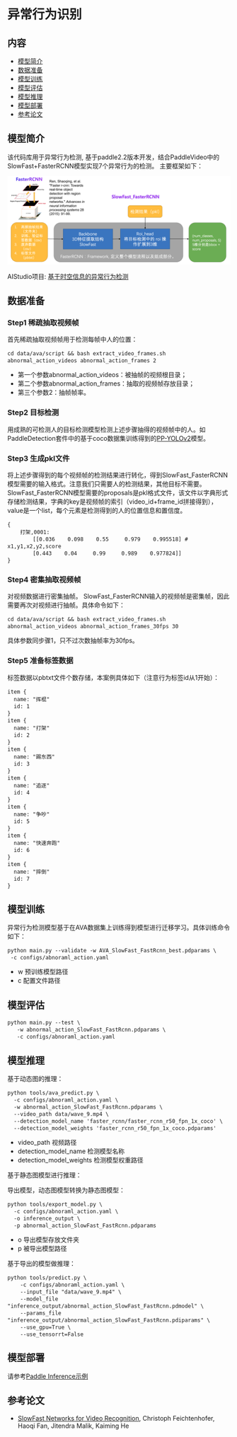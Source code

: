 # 异常行为识别

## 内容
- [模型简介](#模型简介)
- [数据准备](#数据准备)
- [模型训练](#模型训练)
- [模型评估](#模型评估)
- [模型推理](#模型推理)
- [模型部署](#模型部署)
- [参考论文](#参考论文)


## 模型简介
该代码库用于异常行为检测, 基于paddle2.2版本开发，结合PaddleVideo中的SlowFast+FasterRCNN模型实现7个异常行为的检测。
主要框架如下：
<div align="center">
  <img src="./images/SlowFast_FasterRCNN.png" width="640px"/><br>
</div>

AIStudio项目: [基于时空信息的异常行为检测](https://aistudio.baidu.com/aistudio/projectdetail/3431613)

## 数据准备

### Step1 稀疏抽取视频帧
首先稀疏抽取视频帧用于检测每帧中人的位置：

```
cd data/ava/script && bash extract_video_frames.sh abnormal_action_videos abnormal_action_frames 2
```

* 第一个参数abnormal_action_videos：被抽帧的视频根目录；
* 第二个参数abnormal_action_frames：抽取的视频帧存放目录；
* 第三个参数2：抽帧帧率。

### Step2 目标检测
用成熟的可检测人的目标检测模型检测上述步骤抽得的视频帧中的人。如PaddleDetection套件中的基于coco数据集训练得到的[PP-YOLOv2](https://github.com/PaddlePaddle/PaddleDetection/tree/develop/configs/ppyolo)模型。

### Step3 生成pkl文件
将上述步骤得到的每个视频帧的检测结果进行转化，得到SlowFast_FasterRCNN模型需要的输入格式。注意我们只需要人的检测结果，其他目标不需要。
SlowFast_FasterRCNN模型需要的proposals是pkl格式文件，该文件以字典形式存储检测结果，字典的key是视频帧的索引（video_id+frame_id拼接得到），value是一个list，每个元素是检测得到的人的位置信息和置信度。

```
{
    打架,0001:
        [[0.036    0.098    0.55     0.979    0.995518] # x1,y1,x2,y2,score
        [0.443    0.04     0.99     0.989    0.977824]]
}
```

### Step4 密集抽取视频帧
对视频数据进行密集抽帧。
SlowFast_FasterRCNN输入的视频帧是密集帧，因此需要再次对视频进行抽帧。具体命令如下：
```
cd data/ava/script && bash extract_video_frames.sh abnormal_action_videos abnormal_action_frames_30fps 30
```

具体参数同步骤1，只不过次数抽帧率为30fps。

### Step5 准备标签数据
标签数据以pbtxt文件个数存储，本案例具体如下（注意行为标签id从1开始）：
```
item {
  name: "挥棍"
  id: 1
}
item {
  name: "打架"
  id: 2
}
item {
  name: "踢东西"
  id: 3
}
item {
  name: "追逐"
  id: 4
}
item {
  name: "争吵"
  id: 5
}
item {
  name: "快速奔跑"
  id: 6
}
item {
  name: "摔倒"
  id: 7
}
```

## 模型训练
异常行为检测模型基于在AVA数据集上训练得到模型进行迁移学习。具体训练命令如下：
```
python main.py --validate -w AVA_SlowFast_FastRcnn_best.pdparams \
 -c configs/abnoraml_action.yaml
```

 - w 预训练模型路径
 - c 配置文件路径

## 模型评估
```
python main.py --test \
   -w abnormal_action_SlowFast_FastRcnn.pdparams \
   -c configs/abnoraml_action.yaml
```

## 模型推理
基于动态图的推理：
```
python tools/ava_predict.py \
  -c configs/abnoraml_action.yaml \
  -w abnormal_action_SlowFast_FastRcnn.pdparams \
  --video_path data/wave_9.mp4 \
  --detection_model_name 'faster_rcnn/faster_rcnn_r50_fpn_1x_coco' \
  --detection_model_weights 'faster_rcnn_r50_fpn_1x_coco.pdparams'
```

- video_path 视频路径
- detection_model_name 检测模型名称
- detection_model_weights 检测模型权重路径

基于静态图模型进行推理：

导出模型，动态图模型转换为静态图模型：

```
python tools/export_model.py \
  -c configs/abnoraml_action.yaml \
  -o inference_output \
  -p abnormal_action_SlowFast_FastRcnn.pdparams
```

- o 导出模型存放文件夹
- p 被导出模型路径

基于导出的模型做推理：
```
python tools/predict.py \
    -c configs/abnoraml_action.yaml \
    --input_file "data/wave_9.mp4" \
    --model_file "inference_output/abnormal_action_SlowFast_FastRcnn.pdmodel" \
    --params_file "inference_output/abnormal_action_SlowFast_FastRcnn.pdiparams" \
    --use_gpu=True \
    --use_tensorrt=False
```

## 模型部署
请参考[Paddle Inference示例](https://paddle-inference.readthedocs.io/en/latest/quick_start/python_demo.html)

## 参考论文
- [SlowFast Networks for Video Recognition](https://arxiv.org/pdf/1812.03982.pdf), Christoph Feichtenhofer, Haoqi Fan, Jitendra Malik, Kaiming He
